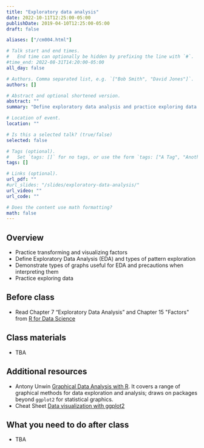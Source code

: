 ```yaml
---
title: "Exploratory data analysis"
date: 2022-10-11T12:25:00-05:00
publishDate: 2019-04-10T12:25:00-05:00
draft: false

aliases: ["/cm004.html"]

# Talk start and end times.
#   End time can optionally be hidden by prefixing the line with `#`.
#time_end: 2022-08-31T14:20:00-05:00
all_day: false

# Authors. Comma separated list, e.g. `["Bob Smith", "David Jones"]`.
authors: []

# Abstract and optional shortened version.
abstract: ""
summary: "Define exploratory data analysis and practice exploring data with visualization methods."

# Location of event.
location: ""

# Is this a selected talk? (true/false)
selected: false

# Tags (optional).
#   Set `tags: []` for no tags, or use the form `tags: ["A Tag", "Another Tag"]` for one or more tags.
tags: []

# Links (optional).
url_pdf: ""
#url_slides: "/slides/exploratory-data-analysis/"
url_video: ""
url_code: ""

# Does the content use math formatting?
math: false
---
```




## Overview

* Practice transforming and visualizing factors
* Define Exploratory Data Analysis (EDA) and types of pattern exploration
* Demonstrate types of graphs useful for EDA and precautions when interpreting them
* Practice exploring data

## Before class

* Read Chapter 7 “Exploratory Data Analysis” and Chapter 15 "Factors" from [R for Data Science](http://r4ds.had.co.nz/)

## Class materials

* TBA

<!--
* [Exploratory data analysis](/notes/exploratory-data-analysis/)
* [Practice exploring college education (data)](/notes/exploratory-data-analysis-practice/)
-->

## Additional resources

* Antony Unwin [Graphical Data Analysis with R](https://catalog.lib.uchicago.edu/vufind/Record/11609643#). It covers a range of graphical methods for data exploration and analysis; draws on packages beyond `ggplot2` for statistical graphics.
* Cheat Sheet [Data visualization with ggplot2](https://raw.githubusercontent.com/rstudio/cheatsheets/main/data-visualization.pdf)

## What you need to do after class

* TBA

<!--
* [Complete the exploring and visualizing data homework](/homework/explore-data/)
-->
